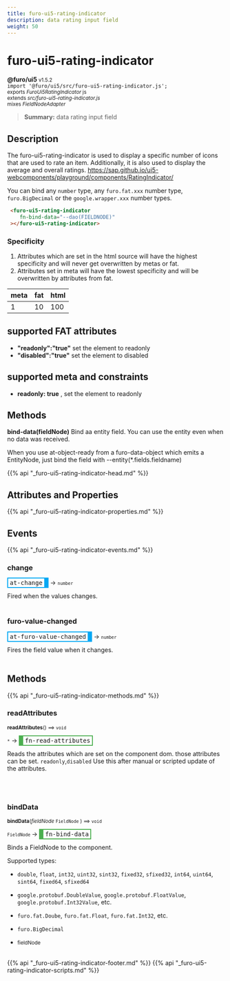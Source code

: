 ```yaml
---
title: furo-ui5-rating-indicator
description: data rating input field
weight: 50
---
```


# furo-ui5-rating-indicator
**@furo/ui5** <small>v1.5.2</small>
<br>`import '@furo/ui5/src/furo-ui5-rating-indicator.js';`<small>
<br>exports *FuroUi5RatingIndicator* js
<br>extends *src/furo-ui5-rating-indicator.js*
<br> mixes *FieldNodeAdapter*</small>

> **Summary:** data rating input field

## Description

The furo-ui5-rating-indicator  is used to display a specific number of icons that are used to rate an item.
Additionally, it is also used to display the average and overall ratings.
https://sap.github.io/ui5-webcomponents/playground/components/RatingIndicator/

You can bind any `number` type, any `furo.fat.xxx` number type, `furo.BigDecimal` or the `google.wrapper.xxx` number types.

```html
 <furo-ui5-rating-indicator
    fn-bind-data="--dao(FIELDNODE)"
 ></furo-ui5-rating-indicator>
```

### Specificity
1. Attributes which are set in the html source will have the highest specificity and will never get overwritten by metas or fat.
2. Attributes set in meta will have the lowest specificity and will be overwritten by attributes from fat.

| meta  | fat  | html  |
|------  |-----  |------  |
| 1      | 10    | 100    |


## supported FAT attributes
 - **"readonly":"true"** set the element to readonly
 - **"disabled":"true"** set the element to disabled

## supported meta and constraints
- **readonly: true** , set the element to readonly

## Methods
**bind-data(fieldNode)**
Bind aa entity field. You can use the entity even when no data was received.

When you use at-object-ready from a furo-data-object which emits a EntityNode, just bind the field with --entity(*.fields.fieldname)

{{% api "_furo-ui5-rating-indicator-head.md" %}}

## Attributes and Properties
{{% api "_furo-ui5-rating-indicator-properties.md" %}}











## Events
{{% api "_furo-ui5-rating-indicator-events.md" %}}

### **change**
<span  style="border-width:2px 10px 2px 2px; border-style: solid;border-color:  rgb(2, 168, 244);font-family:monospace; padding:2px 4px;">at-change</span>
→ <small>``number``</small>

 Fired when the values changes.
<br><br>
### **furo-value-changed**
<span  style="border-width:2px 10px 2px 2px; border-style: solid;border-color:  rgb(2, 168, 244);font-family:monospace; padding:2px 4px;">at-furo-value-changed</span>
→ <small>``number``</small>

Fires the field value when it changes.
<br><br>

## Methods
{{% api "_furo-ui5-rating-indicator-methods.md" %}}


### **readAttributes**
<small>**readAttributes**() ⟹ `void`</small>

<small>`*`</small> →
<span  style="border-width:2px 2px 2px 10px; border-style: solid;border-color:  rgb(76, 175, 80);font-family:monospace; padding:2px 4px;">fn-read-attributes</span>

Reads the attributes which are set on the component dom.
those attributes can be set. `readonly`,`disabled`
Use this after manual or scripted update of the attributes.

<br><br>


### **bindData**
<small>**bindData**(*fieldNode* `FieldNode` ) ⟹ `void`</small>

<small>`FieldNode` </small> →
<span  style="border-width:2px 2px 2px 10px; border-style: solid;border-color:  rgb(76, 175, 80);font-family:monospace; padding:2px 4px;">fn-bind-data</span>

Binds a FieldNode to the component.

Supported types:
- `double`, `float`, `int32`, `uint32`, `sint32`, `fixed32`, `sfixed32`, `int64`, `uint64`, `sint64`, `fixed64`, `sfixed64`
- `google.protobuf.DoubleValue`, `google.protobuf.FloatValue`, `google.protobuf.Int32Value`, etc.
- `furo.fat.Doube`, `furo.fat.Float`, `furo.fat.Int32`, etc.
- `furo.BigDecimal`

- <small>fieldNode </small>
<br><br>










{{% api "_furo-ui5-rating-indicator-footer.md" %}}
{{% api "_furo-ui5-rating-indicator-scripts.md" %}}
